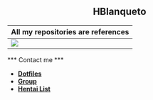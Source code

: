 
<h2 align="center">HBlanqueto</h2>
  
| All my repositories are references |
| --- |
| <a href="https://www.youtube.com/watch?reload=9&v=H3QGvXCLqDY&ab_channel=TheAluminumDragon"><img src="https://github.com/Hblanqueto/HBlanqueto/blob/master/Images/ll.gif"> | 

*** Contact me ***
- **[Dotfiles](https://github.com/Hblanqueto/The-Sensuals-Dotfiles)**
- **[Group](https://www.facebook.com/groups/3401196263237743)**
- **[Hentai List](https://www.youtube.com/watch?v=WQRObrOqXho)**
